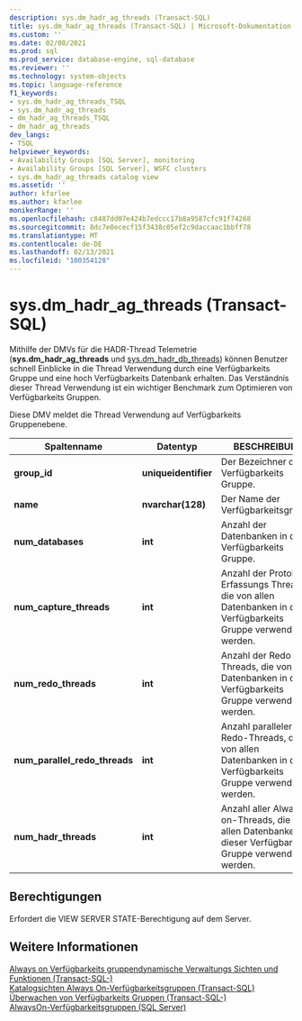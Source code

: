 ```yaml
---
description: sys.dm_hadr_ag_threads (Transact-SQL)
title: sys.dm_hadr_ag_threads (Transact-SQL) | Microsoft-Dokumentation
ms.custom: ''
ms.date: 02/08/2021
ms.prod: sql
ms.prod_service: database-engine, sql-database
ms.reviewer: ''
ms.technology: system-objects
ms.topic: language-reference
f1_keywords:
- sys.dm_hadr_ag_threads_TSQL
- sys.dm_hadr_ag_threads
- dm_hadr_ag_threads_TSQL
- dm_hadr_ag_threads
dev_langs:
- TSQL
helpviewer_keywords:
- Availability Groups [SQL Server], monitoring
- Availability Groups [SQL Server], WSFC clusters
- sys.dm_hadr_ag_threads catalog view
ms.assetid: ''
author: kfarlee
ms.author: kfarlee
monikerRange: ''
ms.openlocfilehash: c8487dd07e424b7edccc17b8a9587cfc91f74268
ms.sourcegitcommit: 8dc7e0ececf15f3438c05ef2c9daccaac1bbff78
ms.translationtype: MT
ms.contentlocale: de-DE
ms.lasthandoff: 02/13/2021
ms.locfileid: "100354128"
---
```

# <a name="sysdm_hadr_ag_threads-transact-sql"></a>sys.dm_hadr_ag_threads (Transact-SQL)

Mithilfe der DMVs für die HADR-Thread Telemetrie (**sys.dm_hadr_ag_threads** und [sys.dm_hadr_db_threads](../../relational-databases/system-dynamic-management-views/sys-dm-hadr-db-threads-transact-sql.md)) können Benutzer schnell Einblicke in die Thread Verwendung durch eine Verfügbarkeits Gruppe und eine hoch Verfügbarkeits Datenbank erhalten. Das Verständnis dieser Thread Verwendung ist ein wichtiger Benchmark zum Optimieren von Verfügbarkeits Gruppen.

Diese DMV meldet die Thread Verwendung auf Verfügbarkeits Gruppenebene.

|Spaltenname|Datentyp|BESCHREIBUNG|  
|-----------------|---------------|-----------------|  
|**group_id**|**uniqueidentifier**|Der Bezeichner der Verfügbarkeits Gruppe.|
|**name**|**nvarchar(128)**|Der Name der Verfügbarkeitsgruppe.|
|**num_databases**|**int**|Anzahl der Datenbanken in der Verfügbarkeits Gruppe.|
|**num_capture_threads**|**int**|Anzahl der Protokoll Erfassungs Threads, die von allen Datenbanken in dieser Verfügbarkeits Gruppe verwendet werden.|
|**num_redo_threads**|**int**|Anzahl der Redo-Threads, die von allen Datenbanken in dieser Verfügbarkeits Gruppe verwendet werden.|
|**num_parallel_redo_threads**|**int**|Anzahl paralleler Redo-Threads, die von allen Datenbanken in dieser Verfügbarkeits Gruppe verwendet werden.|
|**num_hadr_threads**|**int**|Anzahl aller Always on-Threads, die von allen Datenbanken in dieser Verfügbarkeits Gruppe verwendet werden.|

## <a name="permissions"></a>Berechtigungen  

 Erfordert die VIEW SERVER STATE-Berechtigung auf dem Server.  
  
## <a name="see-also"></a>Weitere Informationen  

 [Always on Verfügbarkeits gruppendynamische Verwaltungs Sichten und Funktionen &#40;Transact-SQL-&#41;](../../relational-databases/system-dynamic-management-views/always-on-availability-groups-dynamic-management-views-functions.md)   
 [Katalogsichten Always On-Verfügbarkeitsgruppen &#40;Transact-SQL&#41;](../../relational-databases/system-catalog-views/always-on-availability-groups-catalog-views-transact-sql.md)   
 [Überwachen von Verfügbarkeits Gruppen &#40;Transact-SQL-&#41;](../../database-engine/availability-groups/windows/monitor-availability-groups-transact-sql.md)   
 [AlwaysOn-Verfügbarkeitsgruppen &#40;SQL Server&#41;](../../database-engine/availability-groups/windows/always-on-availability-groups-sql-server.md)  
  
